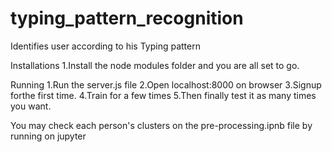# typing_pattern_recognition

Identifies user according to his Typing pattern

Installations
1.Install the node modules folder and you are all set to go.

Running
1.Run the server.js file
2.Open localhost:8000 on browser
3.Signup forthe first time.
4.Train for a few times
5.Then finally test it as many times you want.

You may check each person's clusters on the pre-processing.ipnb file by running on jupyter
